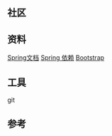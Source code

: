 ## 社区
## 资料
[Spring文档](https://spring.io/guides)
[Spring 依赖](https://spring.io/guideshttps://spring.io/guides/gs/serving-web-content/)
[Bootstrap](https://v3.bootcss.com/css/)
## 工具
git
## 参考
